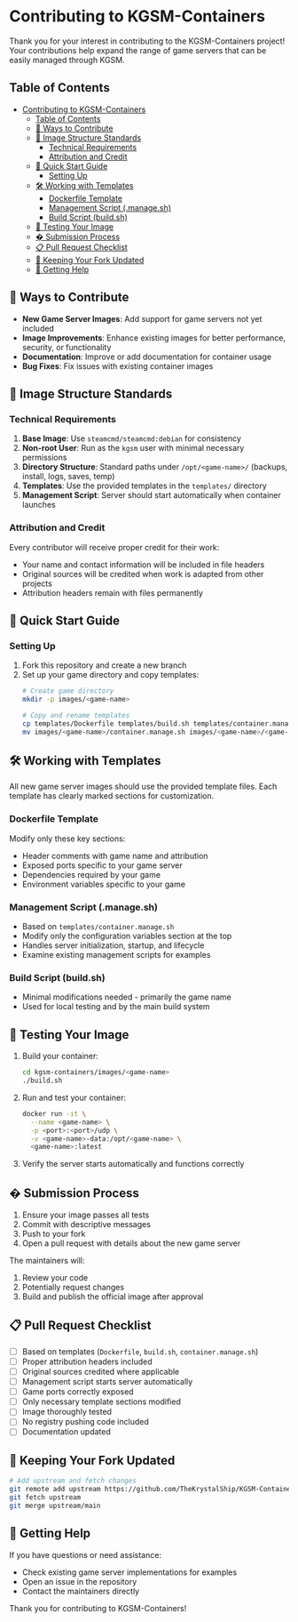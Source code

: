 # Contributing to KGSM-Containers

Thank you for your interest in contributing to the KGSM-Containers project! Your contributions help expand the range of game servers that can be easily managed through KGSM.

## Table of Contents
- [Contributing to KGSM-Containers](#contributing-to-kgsm-containers)
  - [Table of Contents](#table-of-contents)
  - [🌟 Ways to Contribute](#-ways-to-contribute)
  - [🧩 Image Structure Standards](#-image-structure-standards)
    - [Technical Requirements](#technical-requirements)
    - [Attribution and Credit](#attribution-and-credit)
  - [📝 Quick Start Guide](#-quick-start-guide)
    - [Setting Up](#setting-up)
  - [🛠 Working with Templates](#-working-with-templates)
    - [Dockerfile Template](#dockerfile-template)
    - [Management Script (.manage.sh)](#management-script-managesh)
    - [Build Script (build.sh)](#build-script-buildsh)
  - [🧪 Testing Your Image](#-testing-your-image)
  - [� Submission Process](#-submission-process)
  - [📋 Pull Request Checklist](#-pull-request-checklist)
  - [🔄 Keeping Your Fork Updated](#-keeping-your-fork-updated)
  - [💬 Getting Help](#-getting-help)

## 🌟 Ways to Contribute

- **New Game Server Images**: Add support for game servers not yet included
- **Image Improvements**: Enhance existing images for better performance, security, or functionality
- **Documentation**: Improve or add documentation for container usage
- **Bug Fixes**: Fix issues with existing container images

## 🧩 Image Structure Standards

### Technical Requirements

1. **Base Image**: Use `steamcmd/steamcmd:debian` for consistency
2. **Non-root User**: Run as the `kgsm` user with minimal necessary permissions
3. **Directory Structure**: Standard paths under `/opt/<game-name>/` (backups, install, logs, saves, temp)
4. **Templates**: Use the provided templates in the `templates/` directory
5. **Management Script**: Server should start automatically when container launches

### Attribution and Credit

Every contributor will receive proper credit for their work:

- Your name and contact information will be included in file headers
- Original sources will be credited when work is adapted from other projects
- Attribution headers remain with files permanently

## 📝 Quick Start Guide

### Setting Up

1. Fork this repository and create a new branch
2. Set up your game directory and copy templates:
   ```bash
   # Create game directory
   mkdir -p images/<game-name>
   
   # Copy and rename templates
   cp templates/Dockerfile templates/build.sh templates/container.manage.sh images/<game-name>/
   mv images/<game-name>/container.manage.sh images/<game-name>/<game-name>.manage.sh
   ```

## 🛠 Working with Templates

All new game server images should use the provided template files. Each template has clearly marked sections for customization.

### Dockerfile Template

Modify only these key sections:
- Header comments with game name and attribution
- Exposed ports specific to your game server
- Dependencies required by your game
- Environment variables specific to your game

### Management Script (<game-name>.manage.sh)

- Based on `templates/container.manage.sh`
- Modify only the configuration variables section at the top
- Handles server initialization, startup, and lifecycle
- Examine existing management scripts for examples

### Build Script (build.sh)

- Minimal modifications needed - primarily the game name
- Used for local testing and by the main build system

## 🧪 Testing Your Image

1. Build your container:
   ```bash
   cd kgsm-containers/images/<game-name>
   ./build.sh
   ```

2. Run and test your container:
   ```bash
   docker run -it \
     --name <game-name> \
     -p <port>:<port>/udp \
     -v <game-name>-data:/opt/<game-name> \
     <game-name>:latest
   ```

3. Verify the server starts automatically and functions correctly

## � Submission Process

1. Ensure your image passes all tests
2. Commit with descriptive messages
3. Push to your fork
4. Open a pull request with details about the new game server

The maintainers will:
1. Review your code
2. Potentially request changes
3. Build and publish the official image after approval

## 📋 Pull Request Checklist

- [ ] Based on templates (`Dockerfile`, `build.sh`, `container.manage.sh`)
- [ ] Proper attribution headers included
- [ ] Original sources credited where applicable
- [ ] Management script starts server automatically
- [ ] Game ports correctly exposed
- [ ] Only necessary template sections modified
- [ ] Image thoroughly tested
- [ ] No registry pushing code included
- [ ] Documentation updated

## 🔄 Keeping Your Fork Updated

```bash
# Add upstream and fetch changes
git remote add upstream https://github.com/TheKrystalShip/KGSM-Containers.git
git fetch upstream
git merge upstream/main
```

## 💬 Getting Help

If you have questions or need assistance:
- Check existing game server implementations for examples
- Open an issue in the repository
- Contact the maintainers directly

Thank you for contributing to KGSM-Containers!
